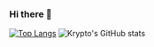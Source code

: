 ### Hi there 👋
[![Top Langs](https://github-readme-stats.vercel.app/api/top-langs/?username=Imperator-Krypto)](https://github.com/Imperator-Krypto/github-readme-stats)
![Krypto's GitHub stats](https://github-readme-stats.vercel.app/api?username=Imperator-Krypto&show_icons=true)
